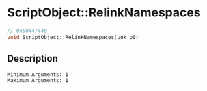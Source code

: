 # ScriptObject::RelinkNamespaces
```c
// 0x00447440
void ScriptObject::RelinkNamespaces(unk p0)
```
## Description
```
Minimum Arguments: 1
Maximum Arguments: 1
```
